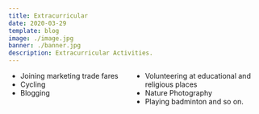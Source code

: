 ```yaml
---
title: Extracurricular
date: 2020-03-29
template: blog
image: ./image.jpg
banner: ./banner.jpg
description: Extracurricular Activities.
---
```




<ul style="column-count: 2;">
  <li>Joining marketing trade fares</li>
  <li>Cycling</li>
  <li>Blogging</li>
  <li>Volunteering at educational and religious places</li>
  <li>Nature Photography</li>
  <li>Playing badminton and so on.</li>
</ul>

